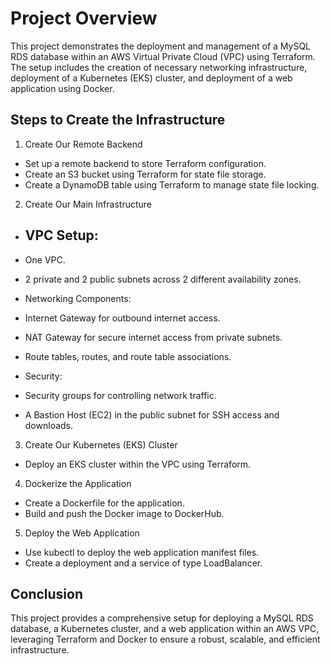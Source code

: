 # Project Overview

This project demonstrates the deployment and management of a MySQL RDS database within an AWS Virtual Private Cloud (VPC) using Terraform. The setup includes the creation of necessary networking infrastructure, deployment of a Kubernetes (EKS) cluster, and deployment of a web application using Docker.

## Steps to Create the Infrastructure

1. Create Our Remote Backend

- Set up a remote backend to store Terraform configuration.
- Create an S3 bucket using Terraform for state file storage.
- Create a DynamoDB table using Terraform to manage state file locking.

2. Create Our Main Infrastructure

- ## VPC Setup:

- One VPC.
- 2 private and 2 public subnets across 2 different availability zones.

- Networking Components:
- Internet Gateway for outbound internet access.
- NAT Gateway for secure internet access from private subnets.
- Route tables, routes, and route table associations.

- Security:
- Security groups for controlling network traffic.
- A Bastion Host (EC2) in the public subnet for SSH access and downloads.

3. Create Our Kubernetes (EKS) Cluster

- Deploy an EKS cluster within the VPC using Terraform.

4. Dockerize the Application

- Create a Dockerfile for the application.
- Build and push the Docker image to DockerHub.

5. Deploy the Web Application

- Use kubectl to deploy the web application manifest files.
- Create a deployment and a service of type LoadBalancer.

## Conclusion

This project provides a comprehensive setup for deploying a MySQL RDS database, a Kubernetes cluster, and a web application within an AWS VPC, leveraging Terraform and Docker to ensure a robust, scalable, and efficient infrastructure.
